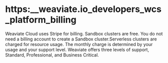 # https:\_\_weaviate.io_developers_wcs_platform_billing

Weaviate Cloud uses Stripe for billing. Sandbox clusters are free. You do not need a billing account to create a Sandbox cluster.Serverless clusters are charged for resource usage. The monthly charge is determined by your usage and your support level. Weaviate offers three levels of support, Standard, Professional, and Business Critical.
